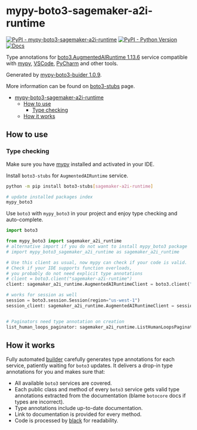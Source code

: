 # mypy-boto3-sagemaker-a2i-runtime

[![PyPI - mypy-boto3-sagemaker-a2i-runtime](https://img.shields.io/pypi/v/mypy-boto3-sagemaker-a2i-runtime.svg?color=blue)](https://pypi.org/project/mypy-boto3-sagemaker-a2i-runtime)
[![PyPI - Python Version](https://img.shields.io/pypi/pyversions/mypy-boto3-sagemaker-a2i-runtime.svg?color=blue)](https://pypi.org/project/mypy-boto3-sagemaker-a2i-runtime)
[![Docs](https://img.shields.io/readthedocs/mypy-boto3-builder.svg?color=blue)](https://mypy-boto3-builder.readthedocs.io/)

Type annotations for
[boto3.AugmentedAIRuntime 1.13.6](https://boto3.amazonaws.com/v1/documentation/api/1.13.6/reference/services/sagemaker-a2i-runtime.html#AugmentedAIRuntime) service
compatible with [mypy](https://github.com/python/mypy), [VSCode](https://code.visualstudio.com/),
[PyCharm](https://www.jetbrains.com/pycharm/) and other tools.

Generated by [mypy-boto3-buider 1.0.9](https://github.com/vemel/mypy_boto3_builder).

More information can be found on [boto3-stubs](https://pypi.org/project/boto3-stubs/) page.

- [mypy-boto3-sagemaker-a2i-runtime](#mypy-boto3-sagemaker-a2i-runtime)
  - [How to use](#how-to-use)
    - [Type checking](#type-checking)
  - [How it works](#how-it-works)

## How to use

### Type checking

Make sure you have [mypy](https://github.com/python/mypy) installed and activated in your IDE.

Install `boto3-stubs` for `AugmentedAIRuntime` service.

```bash
python -m pip install boto3-stubs[sagemaker-a2i-runtime]

# update installed packages index
mypy_boto3
```

Use `boto3` with `mypy_boto3` in your project and enjoy type checking and auto-complete.

```python
import boto3

from mypy_boto3 import sagemaker_a2i_runtime
# alternative import if you do not want to install mypy_boto3 package
# import mypy_boto3_sagemaker_a2i_runtime as sagemaker_a2i_runtime

# Use this client as usual, now mypy can check if your code is valid.
# Check if your IDE supports function overloads,
# you probably do not need explicit type annotations
# client = boto3.client("sagemaker-a2i-runtime")
client: sagemaker_a2i_runtime.AugmentedAIRuntimeClient = boto3.client("sagemaker-a2i-runtime")

# works for session as well
session = boto3.session.Session(region="us-west-1")
session_client: sagemaker_a2i_runtime.AugmentedAIRuntimeClient = session.client("sagemaker-a2i-runtime")


# Paginators need type annotation on creation
list_human_loops_paginator: sagemaker_a2i_runtime.ListHumanLoopsPaginator = client.get_paginator("list_human_loops")
```

## How it works

Fully automated [builder](https://github.com/vemel/mypy_boto3_builder) carefully generates
type annotations for each service, patiently waiting for `boto3` updates. It delivers
a drop-in type annotations for you and makes sure that:

- All available `boto3` services are covered.
- Each public class and method of every `boto3` service gets valid type annotations
  extracted from the documentation (blame `botocore` docs if types are incorrect).
- Type annotations include up-to-date documentation.
- Link to documentation is provided for every method.
- Code is processed by [black](https://github.com/psf/black) for readability.